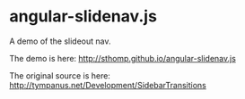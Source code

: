 angular-slidenav.js
===================

A demo of the slideout nav.

The demo is here: http://sthomp.github.io/angular-slidenav.js

The original source is here: http://tympanus.net/Development/SidebarTransitions
